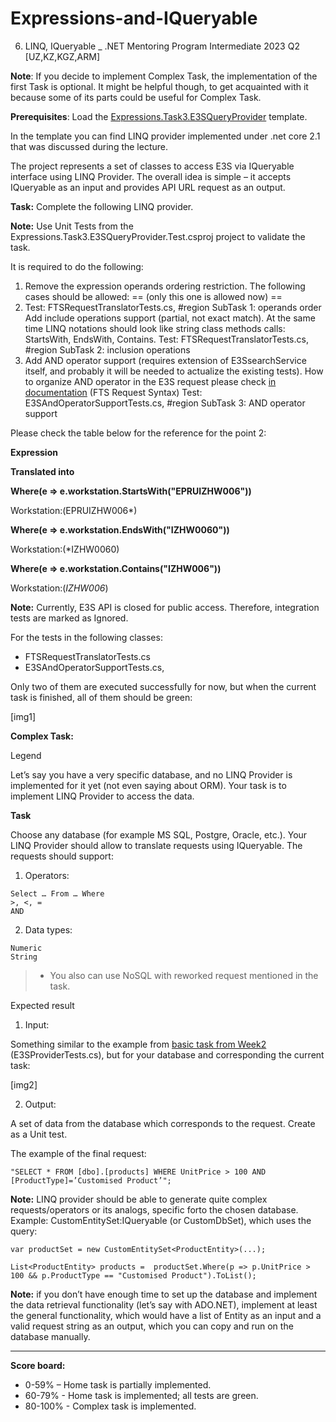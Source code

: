 # Expressions-and-IQueryable
 6. LINQ, IQueryable _ .NET Mentoring Program Intermediate 2023 Q2 [UZ,KZ,KGZ,ARM]

**Note**: If you decide to implement Complex Task, the implementation of the first Task is optional. It might be helpful though, to get acquainted with it because some of its parts could be useful for Complex Task.

**Prerequisites**: Load the [Expressions.Task3.E3SQueryProvider](https://epam.sharepoint.com/:u:/r/sites/NetMentoringprogramA2Belarus/Shared%20Documents/Module%203.%20Expressions%20and%20IQueryable/Tasks/Expressions%20and%20IQueryable.Tasks.Week2_updated.zip?csf=1&e=778J1A) template.

In the template you can find LINQ provider implemented under .net core 2.1 that was discussed during the lecture.

The project represents a set of classes to access E3S via IQueryable interface using LINQ Provider. The overall idea is simple – it accepts IQueryable as an input and provides API URL request as an output.

**Task:** Complete the following LINQ provider. 

**Note:** Use Unit Tests from the Expressions.Task3.E3SQueryProvider.Test.csproj project to validate the task.

It is required to do the following: 

1. Remove the expression operands ordering restriction. The following cases should be allowed: 
<filtered field name> == <constant> (only this one is allowed now) 
<constant> == <filtered field name> 
2. Test: FTSRequestTranslatorTests.cs, #region SubTask 1: operands order
Add include operations support (partial, not exact match). At the same time LINQ notations should look like string class methods calls: StartsWith, EndsWith, Contains.
Test: FTSRequestTranslatorTests.cs, #region SubTask 2: inclusion operations
3. Add AND operator support (requires extension of E3SsearchService itself, and probably it will be needed to actualize the existing tests). How to organize AND operator in the E3S request please check [in documentation](https://kb.epam.com/display/EPME3SDEV/Telescope+public+REST+for+data#TelescopepublicRESTfordata-FTSRequestSyntax) (FTS Request Syntax)
Test: E3SAndOperatorSupportTests.cs, #region SubTask 3: AND operator support

Please check the table below for the reference for the point 2:

**Expression**

**Translated into**

**Where(e => e.workstation.StartsWith("EPRUIZHW006"))**

Workstation:(EPRUIZHW006*) 

**Where(e => e.workstation.EndsWith("IZHW0060"))**

Workstation:(*IZHW0060)

**Where(e => e.workstation.Contains("IZHW006"))**

Workstation:(*IZHW006*)

**Note:** Currently, E3S API is closed for public access. Therefore, integration tests are marked as Ignored.


For the tests in the following classes:

- FTSRequestTranslatorTests.cs
- E3SAndOperatorSupportTests.cs,

Only two of them are executed successfully for now, but when the current task is finished, all of them should be green:

[img1]

**Complex Task:**

Legend

Let’s say you have a very specific database, and no LINQ Provider is implemented for it yet (not even saying about ORM). Your task is to implement LINQ Provider to access the data. 

**Task**

Choose any database (for example MS SQL, Postgre, Oracle, etc.). Your LINQ Provider should allow to translate requests using IQueryable. The requests should support: 

1. Operators:
```
Select … From … Where
>, <, =
AND
```
2. Data types:
```
Numeric
String
```

>* You also can use NoSQL with reworked request mentioned in the task.

Expected result

1. Input:

Something similar to the example from 
[basic task from Week2](https://epam.sharepoint.com/:w:/r/sites/NetMentoringprogramA2Belarus/Shared%20Documents/Module%203.%20Expressions%20and%20IQueryable/Tasks/Task%20for%20week%202.docx?d=w15d613e1bb324f23b7ce1982ad784735&csf=1&e=HzataF)
 (E3SProviderTests.cs), but for your database and corresponding the current task:

[img2]

2. Output:

A set of data from the database which corresponds to the request. Create as a Unit test.

The example of the final request: 
```
"SELECT * FROM [dbo].[products] WHERE UnitPrice > 100 AND [ProductType]=’Customised Product’"; 
```

**Note:** LINQ provider should be able to generate quite complex requests/operators or its analogs, specific forto the chosen database.
Example: CustomEntitySet<T>:IQueryable<T> (or CustomDbSet), which uses the query:
```
var productSet = new CustomEntitySet<ProductEntity>(...);

List<ProductEntity> products =  productSet.Where(p => p.UnitPrice > 100 && p.ProductType == "Customised Product").ToList(); 
```

**Note:** if you don’t have enough time to set up the database and implement the data retrieval functionality (let’s say with ADO.NET), implement at least the general functionality, which would have a list of Entity as an input and a valid request string as an output, which you can copy and run on the database manually. 

---

**Score board:**

- 0-59% – Home task is partially implemented.
- 60-79% - Home task is implemented; all tests are green.
- 80-100% - Complex task is implemented.